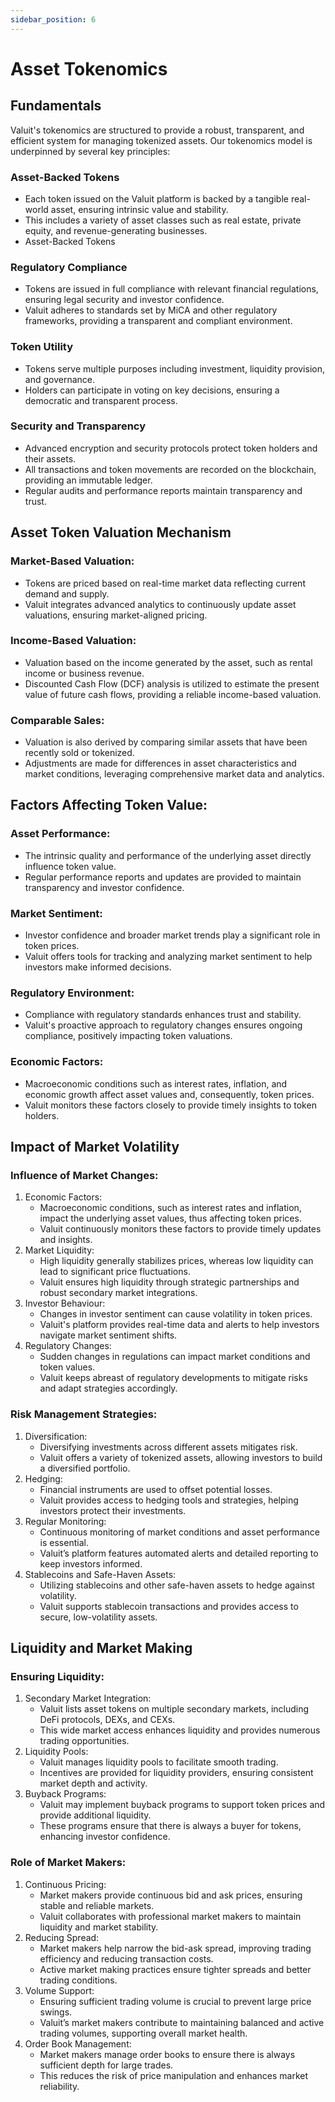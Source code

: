 ```yaml
---
sidebar_position: 6
---
```


# Asset Tokenomics

## Fundamentals

Valuit's tokenomics are structured to provide a robust, transparent, and efficient system for managing tokenized assets. Our tokenomics model is underpinned by several key principles:

### Asset-Backed Tokens

- Each token issued on the Valuit platform is backed by a tangible real-world asset, ensuring intrinsic value and stability.
- This includes a variety of asset classes such as real estate, private equity, and revenue-generating businesses.
- Asset-Backed Tokens

### Regulatory Compliance

- Tokens are issued in full compliance with relevant financial regulations, ensuring legal security and investor confidence.
- Valuit adheres to standards set by MiCA and other regulatory frameworks, providing a transparent and compliant environment.

### Token Utility

- Tokens serve multiple purposes including investment, liquidity provision, and governance.
- Holders can participate in voting on key decisions, ensuring a democratic and transparent process.

### Security and Transparency

- Advanced encryption and security protocols protect token holders and their assets.
- All transactions and token movements are recorded on the blockchain, providing an immutable ledger.
- Regular audits and performance reports maintain transparency and trust.

## Asset Token Valuation Mechanism

### Market-Based Valuation:

- Tokens are priced based on real-time market data reflecting current demand and supply.
- Valuit integrates advanced analytics to continuously update asset valuations, ensuring market-aligned pricing.

### Income-Based Valuation:

- Valuation based on the income generated by the asset, such as rental income or business revenue.
- Discounted Cash Flow (DCF) analysis is utilized to estimate the present value of future cash flows, providing a reliable income-based valuation.

### Comparable Sales:

- Valuation is also derived by comparing similar assets that have been recently sold or tokenized.
- Adjustments are made for differences in asset characteristics and market conditions, leveraging comprehensive market data and analytics.

## Factors Affecting Token Value:

### Asset Performance:

- The intrinsic quality and performance of the underlying asset directly influence token value.
- Regular performance reports and updates are provided to maintain transparency and investor confidence.

### Market Sentiment:

- Investor confidence and broader market trends play a significant role in token prices.
- Valuit offers tools for tracking and analyzing market sentiment to help investors make informed decisions.

### Regulatory Environment:

- Compliance with regulatory standards enhances trust and stability.
- Valuit's proactive approach to regulatory changes ensures ongoing compliance, positively impacting token valuations.

### Economic Factors:

- Macroeconomic conditions such as interest rates, inflation, and economic growth affect asset values and, consequently, token prices.
- Valuit monitors these factors closely to provide timely insights to token holders.

## Impact of Market Volatility

### Influence of Market Changes:

1. Economic Factors:
    - Macroeconomic conditions, such as interest rates and inflation, impact the underlying asset values, thus affecting token prices.
    - Valuit continuously monitors these factors to provide timely updates and insights.
2. Market Liquidity:
    - High liquidity generally stabilizes prices, whereas low liquidity can lead to significant price fluctuations.
    - Valuit ensures high liquidity through strategic partnerships and robust secondary market integrations.
3. Investor Behaviour:
    - Changes in investor sentiment can cause volatility in token prices.
    - Valuit's platform provides real-time data and alerts to help investors navigate market sentiment shifts.
4. Regulatory Changes:
    - Sudden changes in regulations can impact market conditions and token values.
    - Valuit keeps abreast of regulatory developments to mitigate risks and adapt strategies accordingly.

### Risk Management Strategies:

1. Diversification:
    - Diversifying investments across different assets mitigates risk.
    - Valuit offers a variety of tokenized assets, allowing investors to build a diversified portfolio.
2. Hedging:
    - Financial instruments are used to offset potential losses.
    - Valuit provides access to hedging tools and strategies, helping investors protect their investments.
3. Regular Monitoring:
    - Continuous monitoring of market conditions and asset performance is essential.
    - Valuit’s platform features automated alerts and detailed reporting to keep investors informed.
4. Stablecoins and Safe-Haven Assets:
    - Utilizing stablecoins and other safe-haven assets to hedge against volatility.
    - Valuit supports stablecoin transactions and provides access to secure, low-volatility assets.

## Liquidity and Market Making

### Ensuring Liquidity:

1. Secondary Market Integration:
    - Valuit lists asset tokens on multiple secondary markets, including DeFi protocols, DEXs, and CEXs.
    - This wide market access enhances liquidity and provides numerous trading opportunities.
2. Liquidity Pools:
    - Valuit manages liquidity pools to facilitate smooth trading.
    - Incentives are provided for liquidity providers, ensuring consistent market depth and activity.
3. Buyback Programs:
    - Valuit may implement buyback programs to support token prices and provide additional liquidity.
    - These programs ensure that there is always a buyer for tokens, enhancing investor confidence.

### Role of Market Makers:

1. Continuous Pricing:
    - Market makers provide continuous bid and ask prices, ensuring stable and reliable markets.
    - Valuit collaborates with professional market makers to maintain liquidity and market stability.
2. Reducing Spread:
    - Market makers help narrow the bid-ask spread, improving trading efficiency and reducing transaction costs.
    - Active market making practices ensure tighter spreads and better trading conditions.
3. Volume Support:
    - Ensuring sufficient trading volume is crucial to prevent large price swings.
    - Valuit’s market makers contribute to maintaining balanced and active trading volumes, supporting overall market health.
4. Order Book Management:
    - Market makers manage order books to ensure there is always sufficient depth for large trades.
    - This reduces the risk of price manipulation and enhances market reliability.